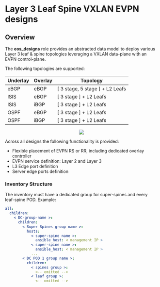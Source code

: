 # Layer 3 Leaf Spine VXLAN EVPN designs

## Overview

The **eos_designs** role provides an abstracted data model to deploy various Layer 3 leaf & spine topologies leveraging a VXLAN data-plane with an EVPN control-plane.

The following topologies are supported:

| Underlay | Overlay | Topology |
| -------- | ------- | ---------- |
| eBGP | eBGP | [ 3 stage, 5 stage ] + L2 Leafs |
| ISIS | eBGP | [ 3 stage ] + L2 Leafs |
| ISIS | iBGP | [ 3 stage ] + L2 Leafs |
| OSPF | eBGP | [ 3 stage ] + L2 Leafs |
| OSPF | iBGP | [ 3 stage ] + L2 Leafs |

<div style="text-align:center">
  <img src="../../media/topology.gif" />
</div>

Across all designs the following functionality is provided:

- Flexible placement of EVPN RS or RR, including dedicated overlay controller
- EVPN service definition: Layer 2 and Layer 3
- L3 Edge port definition
- Server edge ports definition

### Inventory Structure

The inventory must have a dedicated group for super-spines and every leaf-spine POD. Example:

```yaml
all:
  children:
    < DC-group-name >:
      children:
        < Super Spines group name >:
          hosts:
            < super-spine name >:
              ansible_host: < management IP >
            < super-spine name >:
              ansible_host: < management IP >
            ...
        < DC POD 1 group name >:
          children:
            < spines group >:
              <-- omitted -->
            < leaf group >:
              <-- omitted -->
```

